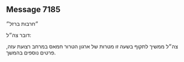 ## Message 7185

״חרבות ברזל״

דובר צה״ל:

צה״ל ממשיך לתקוף בשעה זו מטרות של ארגון הטרור חמאס במרחב רצועת עזה, פרטים נוספים בהמשך.

